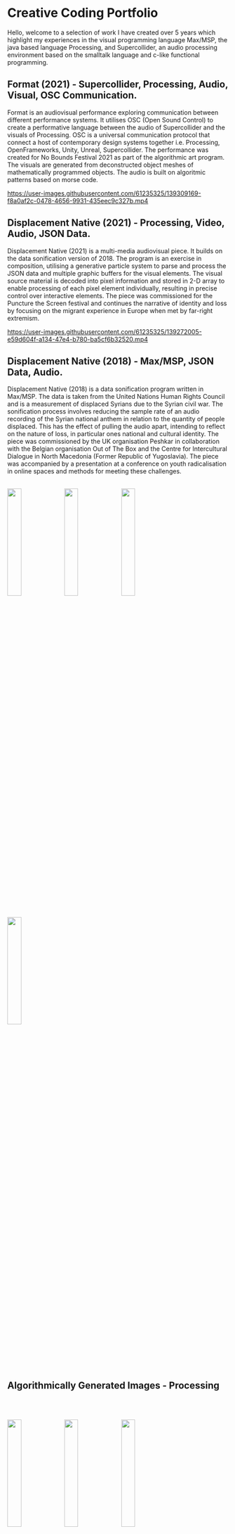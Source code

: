 # Creative Coding Portfolio

<p>Hello, welcome to a selection of work I have created over 5 years which highlight my experiences in the visual programming language Max/MSP, the java based language Processing, and Supercollider, an audio processing environment based on the smalltalk language and c-like functional programming. </p>

  
  

## Format (2021) - Supercollider, Processing, Audio, Visual, OSC Communication. 

<p>Format is an audiovisual performance exploring communication between different performance systems. It utilises OSC (Open Sound Control) to create a performative language between the audio of Supercollider and the visuals of Processing. OSC is a universal communication protocol that connect a host of contemporary design systems together i.e. Processing, OpenFrameworks, Unity, Unreal, Supercollider. The performance was created for No Bounds Festival 2021 as part of the algorithmic art program. The visuals are generated from deconstructed object meshes of mathematically programmed objects. The audio is built on algoritmic patterns based on morse code.</p> 



https://user-images.githubusercontent.com/61235325/139309169-f8a0af2c-0478-4656-9931-435eec9c327b.mp4






## Displacement Native (2021) - Processing, Video, Audio, JSON Data.

<p>Displacement Native (2021) is a multi-media audiovisual piece. It builds on the data sonification version of 2018. The program is an exercise in composition, utilising a generative particle system to parse and process the JSON data and multiple graphic buffers for the visual elements. The visual source material is decoded into pixel information and stored in 2-D array to enable processing of each pixel element individually, resulting in precise control over interactive elements. The piece was commissioned for the Puncture the Screen festival and continues the narrative of identity and loss by focusing on the migrant experience in Europe when met by far-right extremism. </p>



https://user-images.githubusercontent.com/61235325/139272005-e59d604f-a134-47e4-b780-ba5cf6b32520.mp4


  
  

## Displacement Native (2018) - Max/MSP, JSON Data, Audio.
  
 <p>Displacement Native (2018) is a data sonification program written in Max/MSP. The data is taken from the United Nations Human Rights Council and is a measurement of displaced Syrians due to the Syrian civil war. The sonification process involves reducing the sample rate of an audio recording of the Syrian national anthem in relation to the quantity of people displaced. This has the effect of pulling the audio apart, intending to reflect on the nature of loss, in particular ones national and cultural identity. The piece was commissioned by the UK organisation Peshkar in collaboration with the Belgian organisation Out of The Box and the Centre for Intercultural Dialogue in North Macedonia (Former Republic of Yugoslavia). The piece was accompanied by a presentation at a conference on youth radicalisation in online spaces and methods for meeting these challenges. </p>
 

<br>
<div class = "row">
  <div class = "column">
    <img src = "https://user-images.githubusercontent.com/61235325/139266586-c82b98d8-ccf1-47a4-8ba3-2b8ddf970285.png" width="25%" height="25%" >
    <img src = "https://user-images.githubusercontent.com/61235325/139267988-d6703880-2dbe-4fe6-b9a0-fb2891ab491e.png" width = "25%" height = "25%">
    <img src = "https://user-images.githubusercontent.com/61235325/139267999-da3ce47a-bd41-4db9-9ee4-f02810b30d58.png" width = "25%" height = "25%">
    <img src = "https://user-images.githubusercontent.com/61235325/139268022-e12bd902-be59-43a9-871e-c664fb3640bc.png" width = "25%" height = "25%">
  </div>
</div>
  
<br><br>
## Algorithmically Generated Images - Processing

<br><br>

<div class = "row">
  <div class = "column">
<img src = "https://user-images.githubusercontent.com/61235325/139310018-ce43a580-e998-474d-b177-f6692a661589.jpg" width ="25%" height = "25%">
<img src = "https://user-images.githubusercontent.com/61235325/139310182-82782994-8d3e-4dd6-955e-440d68321cc3.jpg" width = "25%" height = "25%">
 <img src = "https://user-images.githubusercontent.com/61235325/139321430-3668fc38-4748-4fae-858f-8d9e0ccb0a67.jpg" width = "25%" height = "25%">
 <img src = "https://user-images.githubusercontent.com/61235325/139323661-e5c55fc7-dd37-4eeb-808b-774375d9da8e.jpg" width = "25%" height = "25%">
  </div>
</div>

